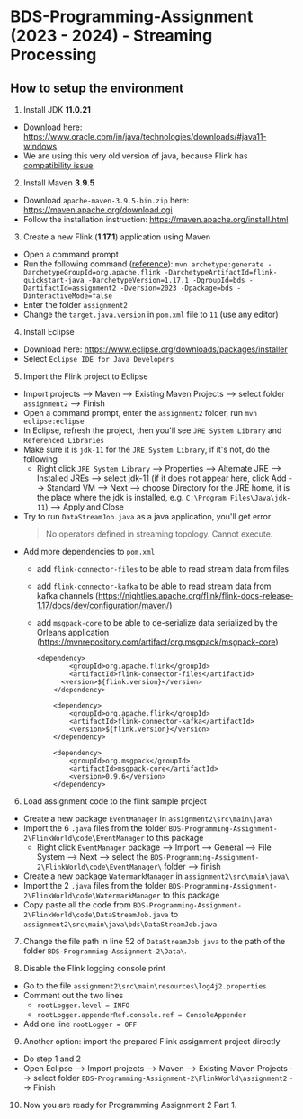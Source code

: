 # BDS-Programming-Assignment (2023 - 2024) - Streaming Processing

## How to setup the environment
1. Install JDK **11.0.21**
- Download here: https://www.oracle.com/in/java/technologies/downloads/#java11-windows
- We are using this very old version of java, because Flink has [compatibility issue](https://nightlies.apache.org/flink/flink-docs-release-1.18/docs/deployment/java_compatibility/)

2. Install Maven **3.9.5**
- Download `apache-maven-3.9.5-bin.zip` here: https://maven.apache.org/download.cgi
- Follow the installation instruction: https://maven.apache.org/install.html

3. Create a new Flink (**1.17.1**) application using Maven
- Open a command prompt
- Run the following command ([reference](https://nightlies.apache.org/flink/flink-docs-release-1.18/docs/dev/configuration/overview/)): `mvn archetype:generate -DarchetypeGroupId=org.apache.flink -DarchetypeArtifactId=flink-quickstart-java -DarchetypeVersion=1.17.1 -DgroupId=bds -DartifactId=assignment2 -Dversion=2023 -Dpackage=bds -DinteractiveMode=false`
- Enter the folder `assignment2`
- Change the `target.java.version` in `pom.xml` file to `11` (use any editor)

4. Install Eclipse
- Download here: https://www.eclipse.org/downloads/packages/installer
- Select `Eclipse IDE for Java Developers`

5. Import the Flink project to Eclipse
- Import projects --> Maven --> Existing Maven Projects --> select folder `assignment2` --> Finish
- Open a command prompt, enter the `assignment2` folder, run `mvn eclipse:eclipse`
- In Eclipse, refresh the project, then you'll see `JRE System Library` and `Referenced Libraries`
- Make sure it is `jdk-11` for the `JRE System Library`, if it's not, do the following
  - Right click `JRE System Library` --> Properties --> Alternate JRE --> Installed JREs --> select jdk-11 (if it does not appear here, click Add --> Standard VM --> Next --> choose Directory for the JRE home, it is the place where the jdk is installed, e.g. `C:\Program Files\Java\jdk-11`) --> Apply and Close
- Try to run `DataStreamJob.java` as a java application, you'll get error 
  > No operators defined in streaming topology. Cannot execute.
- Add more dependencies to `pom.xml`
  - add `flink-connector-files` to be able to read stream data from files
  - add `flink-connector-kafka` to be able to read stream data from kafka channels (https://nightlies.apache.org/flink/flink-docs-release-1.17/docs/dev/configuration/maven/)
  - add `msgpack-core` to be able to de-serialize data serialized by the Orleans application (https://mvnrepository.com/artifact/org.msgpack/msgpack-core)

    ```
    <dependency>
			<groupId>org.apache.flink</groupId>
			<artifactId>flink-connector-files</artifactId>
		  <version>${flink.version}</version>
		</dependency>
		
		<dependency>
			<groupId>org.apache.flink</groupId>
			<artifactId>flink-connector-kafka</artifactId>
			<version>${flink.version}</version>
		</dependency>
		
		<dependency>
			<groupId>org.msgpack</groupId>
			<artifactId>msgpack-core</artifactId>
			<version>0.9.6</version>
		</dependency>
    ```
6. Load assignment code to the flink sample project
- Create a new package `EventManager` in `assignment2\src\main\java\`
- Import the 6 `.java` files from the folder `BDS-Programming-Assignment-2\FlinkWorld\code\EventManager` to this package
  - Right click `EventManager` package --> Import --> General --> File System --> Next --> select the `BDS-Programming-Assignment-2\FlinkWorld\code\EventManager\` folder --> finish
- Create a new package `WatermarkManager` in `assignment2\src\main\java\`
- Import the 2 `.java` files from the folder `BDS-Programming-Assignment-2\FlinkWorld\code\WatermarkManager` to this package
- Copy paste all the code from `BDS-Programming-Assignment-2\FlinkWorld\code\DataStreamJob.java` to `assignment2\src\main\java\bds\DataStreamJob.java`

7. Change the file path in line 52 of `DataStreamJob.java` to the path of the folder `BDS-Programming-Assignment-2\Data\`.

8. Disable the Flink logging console print
- Go to the file `assignment2\src\main\resources\log4j2.properties`
- Comment out the two lines
  - `rootLogger.level = INFO`
  - `rootLogger.appenderRef.console.ref = ConsoleAppender`
- Add one line `rootLogger = OFF`

9. Another option: import the prepared Flink assignment project directly
- Do step 1 and 2
- Open Eclipse --> Import projects --> Maven --> Existing Maven Projects --> select folder `BDS-Programming-Assignment-2\FlinkWorld\assignment2` --> Finish

10. Now you are ready for Programming Assignment 2 Part 1.